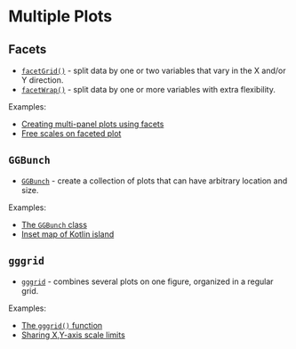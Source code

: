 # Multiple Plots

## Facets

- [`facetGrid()`](%api_facet%/facet-grid.html) - split data by one or two variables that vary in the X and/or Y direction.
- [`facetWrap()`](%api_facet%/facet-wrap.html) - split data by one or more variables with extra flexibility.

Examples:

- [Creating multi-panel plots using facets](%nb-facets%)
- [Free scales on faceted plot](%nb-facets_free_scales%)

## `GGBunch`

- [`GGBunch`](%api_lets_plot%/-g-g-bunch/index.html) - create a collection of plots that can have arbitrary location and size.

Examples:

- [The `GGBunch` class](%nb-ggbunch%)
- [Inset map of Kotlin island](%nb-spatialdataset_kotlin_isl%)

## `gggrid`

- [`gggrid`](%api_lets_plot%/gggrid.html) - combines several plots on one figure, organized in a regular grid.

Examples:

- [The `gggrid()` function](%nb-plot_grid%)
- [Sharing X,Y-axis scale limits](%nb-gggrid_scale_share%)